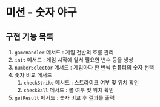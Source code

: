 # 미션 - 숫자 야구

## 구현 기능 목록

1. `gameHandler` 메서드 : 게임 전반의 흐름 관리
2. `init` 메서드 : 게임 시작에 앞서 필요한 변수 등을 생성
3. `numberSelector` 메서드 : 게임마다 한 번씩 컴퓨터의 숫자 선택
4. 숫자 비교 메서드
   1. `checkStrike` 메서드 : 스트라이크 여부 및 위치 확인
   2. `checkBall` 메서드 : 볼 여부 및 위치 확인
5. `getResult` 메서드 : 숫자 비교 후 결과를 출력